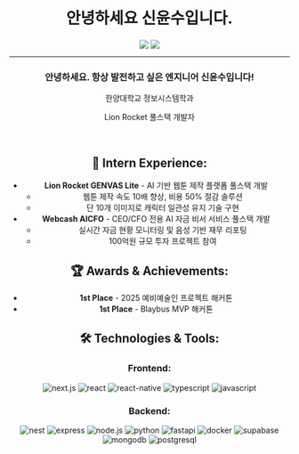 <h1 align="center">안녕하세요 신윤수입니다.</h1>
<p align="center">
  <img align='center' src="http://mazassumnida.wtf/api/v2/generate_badge?boj=ys10">
  <img align="center" src="https://github-readme-stats.vercel.app/api/top-langs/?username=sysys10&layout=compact&theme=transparent" />
</p>
<div align="center">   
  <hr>
  <h3>안녕하세요. 항상 발전하고 싶은 엔지니어 신윤수입니다!</h3>
  <p>한양대학교 정보시스템학과</p>
  <p>Lion Rocket 풀스택 개발자</p>
  <br>
  
  ## 💼 Intern Experience:
  - **Lion Rocket GENVAS Lite** - AI 기반 웹툰 제작 플랫폼 풀스택 개발
    - 웹툰 제작 속도 10배 향상, 비용 50% 절감 솔루션
    - 단 10개 이미지로 캐릭터 일관성 유지 기술 구현
  - **Webcash AICFO** - CEO/CFO 전용 AI 자금 비서 서비스 풀스택 개발
    - 실시간 자금 현황 모니터링 및 음성 기반 재무 리포팅
    - 100억원 규모 투자 프로젝트 참여

  ## 🏆 Awards & Achievements:
  - **1st Place** - 2025 예비예술인 프로젝트 <ArtTech for L.I.F.E> 해커톤
  - **1st Place** - Blaybus MVP 해커톤

  <h2>🛠️ Technologies & Tools:</h2>
  <h3>Frontend:</h3>
  <div>
    <img src="https://img.shields.io/badge/next.js-000000?style=for-the-badge&logo=next.js&logoColor=white" alt="next.js" />
    <img src="https://img.shields.io/badge/react-61DAFB?style=for-the-badge&logo=react&logoColor=black" alt="react" />
    <img src="https://img.shields.io/badge/react_native-61DAFB?style=for-the-badge&logo=react&logoColor=black" alt="react-native" />
    <img src="https://img.shields.io/badge/typescript-3178C6?style=for-the-badge&logo=typescript&logoColor=white" alt="typescript" />
    <img src="https://img.shields.io/badge/javascript-F7DF1E?style=for-the-badge&logo=javascript&logoColor=black" alt="javascript" />
  </div>
  <h3>Backend:</h3>
  <div>
    <img src="https://img.shields.io/badge/nest.js-E0234E?style=for-the-badge&logo=nestjs&logoColor=white" alt="nest" />
    <img src="https://img.shields.io/badge/express-000000?style=for-the-badge&logo=express&logoColor=white" alt="express" />
    <img src="https://img.shields.io/badge/node.js-339933?style=for-the-badge&logo=node.js&logoColor=white" alt="node.js" />
    <img src="https://img.shields.io/badge/python-3776AB?style=for-the-badge&logo=python&logoColor=white" alt="python" />
    <img src="https://img.shields.io/badge/fastapi-009688?style=for-the-badge&logo=fastapi&logoColor=white" alt="fastapi" />
    <img src="https://img.shields.io/badge/docker-2496ED?style=for-the-badge&logo=docker&logoColor=white" alt="docker" />
    <img src="https://img.shields.io/badge/supabase-3ECF8E?style=for-the-badge&logo=supabase&logoColor=white" alt="supabase" />
    <br>
    <img src="https://img.shields.io/badge/mongodb-47A248?style=for-the-badge&logo=mongodb&logoColor=white" alt="mongodb" />
    <img src="https://img.shields.io/badge/postgresql-4169E1?style=for-the-badge&logo=postgresql&logoColor=white" alt="postgresql" />
  </div>
</div>
